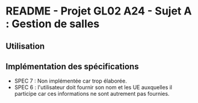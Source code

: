 # README - Projet GL02 A24 - Sujet A : Gestion de salles

## Utilisation


## Implémentation des spécifications
- SPEC 7 : Non implémentée car trop élaborée.
- SPEC 6 : l'utilisateur doit fournir son nom et les UE auxquelles il participe car ces informations ne sont autrement pas fournies.
